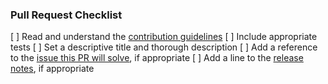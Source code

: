 ### Pull Request Checklist

[ ] Read and understand the [contribution guidelines](./CONTRIBUTING.md)
[ ] Include appropriate tests
[ ] Set a descriptive title and thorough description
[ ] Add a reference to the [issue this PR will solve](https://github.com/digital-asset/daml/issues), if appropriate
[ ] Add a line to the [release notes](./docs/source/support/release-notes.rst), if appropriate
